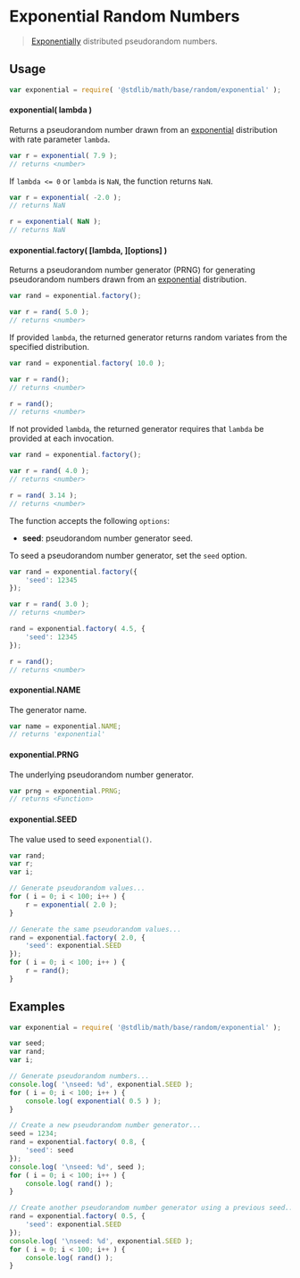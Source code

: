 # Exponential Random Numbers

> [Exponentially][exponential] distributed pseudorandom numbers.


<section class="usage">

## Usage

``` javascript
var exponential = require( '@stdlib/math/base/random/exponential' );
```

#### exponential( lambda )

Returns a pseudorandom number drawn from an [exponential][exponential] distribution with rate parameter `lambda`.

``` javascript
var r = exponential( 7.9 );
// returns <number>
```

If `lambda <= 0` or `lambda` is `NaN`, the function returns `NaN`.

``` javascript
var r = exponential( -2.0 );
// returns NaN

r = exponential( NaN );
// returns NaN
```

#### exponential.factory( \[lambda, \]\[options\] )

Returns a pseudorandom number generator (PRNG) for generating pseudorandom numbers drawn from an [exponential][exponential] distribution.

``` javascript
var rand = exponential.factory();

var r = rand( 5.0 );
// returns <number>
```

If provided `lambda`, the returned generator returns random variates from the specified distribution.

``` javascript
var rand = exponential.factory( 10.0 );

var r = rand();
// returns <number>

r = rand();
// returns <number>
```

If not provided `lambda`, the returned generator requires that `lambda` be provided at each invocation.

``` javascript
var rand = exponential.factory();

var r = rand( 4.0 );
// returns <number>

r = rand( 3.14 );
// returns <number>
```

The function accepts the following `options`:

* __seed__: pseudorandom number generator seed.

To seed a pseudorandom number generator, set the `seed` option.

``` javascript
var rand = exponential.factory({
    'seed': 12345
});

var r = rand( 3.0 );
// returns <number>

rand = exponential.factory( 4.5, {
    'seed': 12345
});

r = rand();
// returns <number>
```

#### exponential.NAME

The generator name.

``` javascript
var name = exponential.NAME;
// returns 'exponential'
```

#### exponential.PRNG

The underlying pseudorandom number generator.

``` javascript
var prng = exponential.PRNG;
// returns <Function>
```

#### exponential.SEED

The value used to seed `exponential()`.

``` javascript
var rand;
var r;
var i;

// Generate pseudorandom values...
for ( i = 0; i < 100; i++ ) {
    r = exponential( 2.0 );
}

// Generate the same pseudorandom values...
rand = exponential.factory( 2.0, {
    'seed': exponential.SEED
});
for ( i = 0; i < 100; i++ ) {
    r = rand();
}
```

<!-- </usage> -->


<section class="examples">

## Examples

``` javascript
var exponential = require( '@stdlib/math/base/random/exponential' );

var seed;
var rand;
var i;

// Generate pseudorandom numbers...
console.log( '\nseed: %d', exponential.SEED );
for ( i = 0; i < 100; i++ ) {
    console.log( exponential( 0.5 ) );
}

// Create a new pseudorandom number generator...
seed = 1234;
rand = exponential.factory( 0.8, {
    'seed': seed
});
console.log( '\nseed: %d', seed );
for ( i = 0; i < 100; i++ ) {
    console.log( rand() );
}

// Create another pseudorandom number generator using a previous seed...
rand = exponential.factory( 0.5, {
    'seed': exponential.SEED
});
console.log( '\nseed: %d', exponential.SEED );
for ( i = 0; i < 100; i++ ) {
    console.log( rand() );
}
```

<!-- </examples> -->


<section class="links">

[exponential]: https://en.wikipedia.org/wiki/Exponential_distribution

<!-- </links> -->
